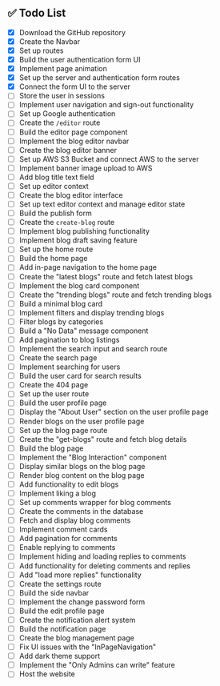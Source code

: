 ## ✅ Todo List

- [x] Download the GitHub repository
- [x] Create the Navbar
- [x] Set up routes
- [x] Build the user authentication form UI
- [x] Implement page animation
- [x] Set up the server and authentication form routes
- [x] Connect the form UI to the server
- [ ] Store the user in sessions
- [ ] Implement user navigation and sign-out functionality
- [ ] Set up Google authentication
- [ ] Create the `/editor` route
- [ ] Build the editor page component
- [ ] Implement the blog editor navbar
- [ ] Create the blog editor banner
- [ ] Set up AWS S3 Bucket and connect AWS to the server
- [ ] Implement banner image upload to AWS
- [ ] Add blog title text field
- [ ] Set up editor context
- [ ] Create the blog editor interface
- [ ] Set up text editor context and manage editor state
- [ ] Build the publish form
- [ ] Create the `create-blog` route
- [ ] Implement blog publishing functionality
- [ ] Implement blog draft saving feature
- [ ] Set up the home route
- [ ] Build the home page
- [ ] Add in-page navigation to the home page
- [ ] Create the "latest blogs" route and fetch latest blogs
- [ ] Implement the blog card component
- [ ] Create the "trending blogs" route and fetch trending blogs
- [ ] Build a minimal blog card
- [ ] Implement filters and display trending blogs
- [ ] Filter blogs by categories
- [ ] Build a "No Data" message component
- [ ] Add pagination to blog listings
- [ ] Implement the search input and search route
- [ ] Create the search page
- [ ] Implement searching for users
- [ ] Build the user card for search results
- [ ] Create the 404 page
- [ ] Set up the user route
- [ ] Build the user profile page
- [ ] Display the "About User" section on the user profile page
- [ ] Render blogs on the user profile page
- [ ] Set up the blog page route
- [ ] Create the "get-blogs" route and fetch blog details
- [ ] Build the blog page
- [ ] Implement the "Blog Interaction" component
- [ ] Display similar blogs on the blog page
- [ ] Render blog content on the blog page
- [ ] Add functionality to edit blogs
- [ ] Implement liking a blog
- [ ] Set up comments wrapper for blog comments
- [ ] Create the comments in the database
- [ ] Fetch and display blog comments
- [ ] Implement comment cards
- [ ] Add pagination for comments
- [ ] Enable replying to comments
- [ ] Implement hiding and loading replies to comments
- [ ] Add functionality for deleting comments and replies
- [ ] Add "load more replies" functionality
- [ ] Create the settings route
- [ ] Build the side navbar
- [ ] Implement the change password form
- [ ] Build the edit profile page
- [ ] Create the notification alert system
- [ ] Build the notification page
- [ ] Create the blog management page
- [ ] Fix UI issues with the "InPageNavigation"
- [ ] Add dark theme support
- [ ] Implement the "Only Admins can write" feature
- [ ] Host the website

